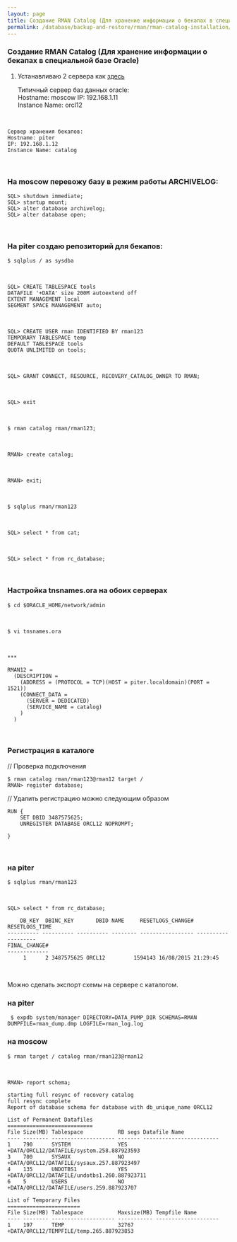```yaml
---
layout: page
title: Создание RMAN Catalog (Для хранение информации о бекапах в специальной базе Oracle)
permalink: /database/backup-and-restore/rman/rman-catalog-installation/
---
```



### Создание RMAN Catalog (Для хранение информации о бекапах в специальной базе Oracle)


1) Устанавливаю 2 сервера как <a href="/database/installation/single/asm/linux/6.7/oracle/12.1/">здесь</a>


    Типичный сервер баз данных oracle:  
    Hostname: moscow
    IP: 192.168.1.11  
    Instance Name: orcl12


<br/>

    Сервер хранения бекапов:  
    Hostname: piter  
    IP: 192.168.1.12  
    Instance Name: catalog



<br/>

### На moscow перевожу базу в режим работы ARCHIVELOG:

    SQL> shutdown immediate;
    SQL> startup mount;
    SQL> alter database archivelog;
    SQL> alter database open;

<br/>

### На piter создаю репозиторий для бекапов:

    $ sqlplus / as sysdba

<br/>

    SQL> CREATE TABLESPACE tools
    DATAFILE '+DATA' size 200M autoextend off
    EXTENT MANAGEMENT local
    SEGMENT SPACE MANAGEMENT auto;

<br/>

    SQL> CREATE USER rman IDENTIFIED BY rman123
    TEMPORARY TABLESPACE temp
    DEFAULT TABLESPACE tools
    QUOTA UNLIMITED on tools;

<br/>

    SQL> GRANT CONNECT, RESOURCE, RECOVERY_CATALOG_OWNER TO RMAN;


<br/>

    SQL> exit

<br/>

    $ rman catalog rman/rman123;

<br/>

    RMAN> create catalog;

 <br/>

    RMAN> exit;


<br/>

    $ sqlplus rman/rman123

<br/>

    SQL> select * from cat;

<br/>

    SQL> select * from rc_database;


<br/>

### Настройка tnsnames.ora на обоих серверах


	$ cd $ORACLE_HOME/network/admin

<br/>

	$ vi tnsnames.ora

<br/>

	***

    RMAN12 =
      (DESCRIPTION =
        (ADDRESS = (PROTOCOL = TCP)(HOST = piter.localdomain)(PORT = 1521))
        (CONNECT_DATA =
          (SERVER = DEDICATED)
          (SERVICE_NAME = catalog)
        )
      )

  <br/>

### Регистрация в каталоге

<!--

$ sqlplus system/manager@rman12
$ sqlplus rman/rman123@rman12

-->


// Проверка подключения

    $ rman catalog rman/rman123@rman12 target /
    RMAN> register database;


// Удалить регистрацию можно следующим образом

    RUN {
        SET DBID 3487575625;
        UNREGISTER DATABASE ORCL12 NOPROMPT;

    }

<br/>

### на piter

    $ sqlplus rman/rman123

<br/>


    SQL> select * from rc_database;

        DB_KEY  DBINC_KEY	    DBID NAME	  RESETLOGS_CHANGE# RESETLOGS_TIME
    ---------- ---------- ---------- -------- ----------------- -------------------
    FINAL_CHANGE#
    -------------
    	 1	    2 3487575625 ORCL12 	    1594143 16/08/2015 21:29:45




 <br/>

 Можно сделать экспорт схемы на сервере с каталогом.

 ### на piter

     $ expdb system/manager DIRECTORY=DATA_PUMP_DIR SCHEMAS=RMAN DUMPFILE=rman_dump.dmp LOGFILE=rman_log.log


 ### на moscow

    $ rman target / catalog rman/rman123@rman12

<br/>

    RMAN> report schema;

    starting full resync of recovery catalog
    full resync complete
    Report of database schema for database with db_unique_name ORCL12

    List of Permanent Datafiles
    ===========================
    File Size(MB) Tablespace           RB segs Datafile Name
    ---- -------- -------------------- ------- ------------------------
    1    790      SYSTEM               YES     +DATA/ORCL12/DATAFILE/system.258.887923593
    3    700      SYSAUX               NO      +DATA/ORCL12/DATAFILE/sysaux.257.887923497
    4    135      UNDOTBS1             YES     +DATA/ORCL12/DATAFILE/undotbs1.260.887923711
    6    5        USERS                NO      +DATA/ORCL12/DATAFILE/users.259.887923707

    List of Temporary Files
    =======================
    File Size(MB) Tablespace           Maxsize(MB) Tempfile Name
    ---- -------- -------------------- ----------- --------------------
    1    197      TEMP                 32767       +DATA/ORCL12/TEMPFILE/temp.265.887923853


<br/>

<!--

    SQL> show parameter CONTROL_FILE_RECORD_KEEP_TIME;

    NAME				     TYPE	 VALUE
    ------------------------------------ ----------- ------------------------------
    control_file_record_keep_time	     integer	 7


<br/>

    RMAN> resync catalog;

-->
